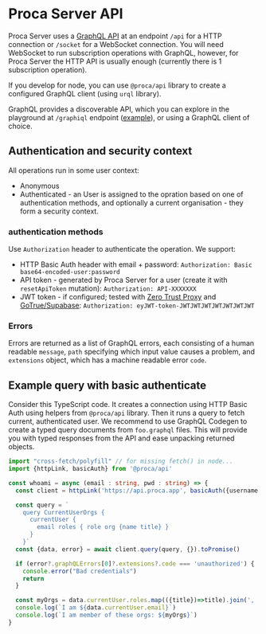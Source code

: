 # Proca Server API 

Proca Server uses a [GraphQL API](https://graphql.org/) at an endpoint `/api` for a HTTP connection or `/socket` for a WebSocket connection. You will need WebSocket to run subscription operations with GraphQL, however, for Proca Server the HTTP API is usually enough (currently there is 1 subscription operation).

If you develop for node, you can use `@proca/api` library to create a configured GraphQL client (using `urql` library).

GraphQL provides a discoverable API, which you can explore in the playground at `/graphiql` endpoint ([example](https://api.proca.app/graphiql)), or using a GraphQL client of choice.


## Authentication and security context

All operations run in some user context:

- Anonymous 
- Authenticated - an User is assigned to the opration based on one of authentication methods, and optionally a current organisation - they form a security context.

### authentication methods

Use `Authorization` header to authenticate the operation. We support: 

- HTTP Basic Auth header with email + password: `Authorization: Basic base64-encoded-user:password`
- API token - generated by Proca Server for a user (create it with `resetApiToken` mutation): `Authorization: API-XXXXXXX`
- JWT token - if configured; tested with [Zero Trust Proxy](https://www.ory.sh/docs/oathkeeper/) and [GoTrue/Supabase](https://supabase.com): `Authorization: eyJWT-token-JWTJWTJWTJWTJWTJWTJWT`


### Errors

Errors are returned as a list of GraphQL errors, each consisting of a human readable `message`, `path` specifying which input value causes a problem, and `extensions` object, which has a machine readable error `code`.


## Example query with basic authenticate

Consider this TypeScript code. It creates a connection using HTTP Basic Auth using helpers from `@proca/api` library. Then it runs a query to fetch current, authenticated user. We recommend to use GraphQL Codegen to create a typed query documents from `foo.graphql` files. This will provide you with typed responses from the API and ease unpacking returned objects.

```typescript
import "cross-fetch/polyfill" // for missing fetch() in node...
import {httpLink, basicAuth} from '@proca/api'

const whoami = async (email : string, pwd : string) => {
  const client = httpLink('https://api.proca.app', basicAuth({username: email, password: pwd}));

  const query = `
    query CurrentUserOrgs {
      currentUser {
        email roles { role org {name title} }
      }
    }`
  const {data, error} = await client.query(query, {}).toPromise()

  if (error?.graphQLErrors[0]?.extensions?.code === 'unauthorized') {
    console.error("Bad credentials")
    return
  }

  const myOrgs = data.currentUser.roles.map(({title})=>title).join(', ')
  console.log(`I am ${data.currentUser.email}`)
  console.log(`I am member of these orgs: ${myOrgs}`)
}
```

